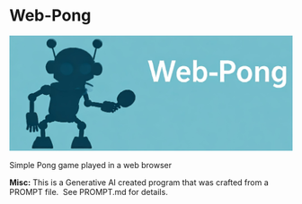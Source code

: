 # Web-Pong

![](/images/screen.png)

Simple Pong game played in a web browser



**Misc:** This is a Generative AI created program that was crafted from a PROMPT file.  See PROMPT.md for details.
